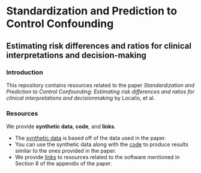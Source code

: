 # Standardization and Prediction to Control Confounding

## Estimating risk differences and ratios for clinical interpretations and decision-making

### Introduction

This repository contains resources related to the paper _Standardization and Prediction to Control Confounding: Estimating risk differences and ratios for clinical interpretations and decisionmaking_ by Localio, et al.

### Resources

We provide **synthetic data**, **code**, and **links**.

- The [synthetic data](./synthetic-data) is based off of the data used in the paper.
- You can use the synthetic data along with the [code](./code) to produce results similar to the ones provided in the paper.
- We provide [links](./links.md) to resources related to the software mentioned in Section 8 of the appendix of the paper.
